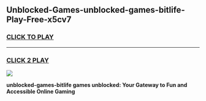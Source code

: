 
## Unblocked-Games-unblocked-games-bitlife-Play-Free-x5cv7
<h3>
<a href="https://premium76.site?title=unblocked-games-bitlife&ref=18A">CLICK TO PLAY</a></h3>
<hr>

<h3>
<a href="https://premium76.site?title=unblocked-games-bitlife&ref=18A">CLICK 2 PLAY</a>
  
</h3>

<a href="https://premium76.site?title=unblocked-games-bitlife&ref=18A"><img src="https://clearcache.store/games.png"></a>


**unblocked-games-bitlife games unblocked: Your Gateway to Fun and Accessible Online Gaming**
